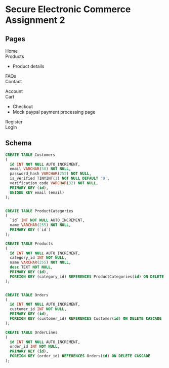 # Secure Electronic Commerce Assignment 2

## Pages
Home<br>
Products
- Product details

FAQs<br>
Contact

Account<br>
Cart
- Checkout
 - Mock paypal payment processing page

Register<br>
Login

## Schema
```sql
CREATE TABLE Customers
(
  id INT NOT NULL AUTO_INCREMENT,
  email VARCHAR(50) NOT NULL,
  password_hash VARCHAR(255) NOT NULL,
  is_verified TINYINT(1) NOT NULL DEFAULT '0',
  verification_code VARCHAR(32) NOT NULL,
  PRIMARY KEY (id),
  UNIQUE KEY email (email)
);


CREATE TABLE ProductCategories
(
  `id` INT NOT NULL AUTO_INCREMENT,
  name VARCHAR(255) NOT NULL,
  PRIMARY KEY (`id`)
);

CREATE TABLE Products
(
  id INT NOT NULL AUTO_INCREMENT,
  category_id INT NOT NULL,
  name VARCHAR(255) NOT NULL,
  desc TEXT NOT NULL,
  PRIMARY KEY (id),
  FOREIGN KEY (category_id) REFERENCES ProductCategories(id) ON DELETE CASCADE
);


CREATE TABLE Orders
(
  id INT NOT NULL AUTO_INCREMENT,
  customer_id INT NOT NULL,
  PRIMARY KEY (id),
  FOREIGN KEY (customer_id) REFERENCES Customer(id) ON DELETE CASCADE
);

CREATE TABLE OrderLines
(
  id INT NOT NULL AUTO_INCREMENT,
  order_id INT NOT NULL,
  PRIMARY KEY (id),
  FOREIGN KEY (order_id) REFERENCES Orders(id) ON DELETE CASCADE
);
```

